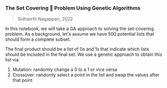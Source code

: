 ### The Set Covering 📔 Problem Using Genetic Algorithms

> Sidharrth Nagappan, 2022

In this notebook, we will take a GA approach to solving the set-covering problem. As a background, let's assume we have 500 potential lists that should form a complete subset.

The final product should be a list of 0s and 1s that indicate which lists should be included in the final set. We use a genetic approach to obtain this list via:

1. Mutation: randomly change a 0 to a 1 or vice versa
2. Crossover: randomly select a point in the list and swap the values after that point
